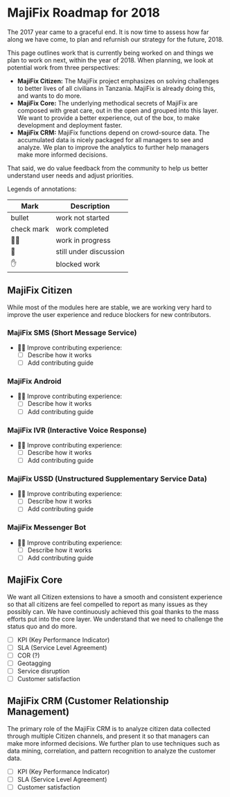 # MajiFix Roadmap for 2018

The 2017 year came to a graceful end. It is now time to assess how far along we have come, to plan and refurnish our strategy for the future, 2018.

This page outlines work that is currently being worked on and things we plan to work on next, within the year of 2018. When planning, we look at potential work from three perspectives:

- __MajiFix Citizen:__ The MajiFix project emphasizes on solving challenges to better lives of all civilians in Tanzania. MajiFix is already doing this, and wants to do more.
- __MajiFix Core:__ The underlying methodical secrets of MajiFix are composed with great care, out in the open and grouped into this layer. We want to provide a better experience, out of the box, to make development and deployment faster.
- __MajiFix CRM:__ MajiFix functions depend on crowd-source data. The accumulated data is nicely packaged for all managers to see and analyze. We plan to improve the analytics to further help managers make more informed decisions.

That said, we do value feedback from the community to help us better understand user needs and adjust priorities.

Legends of annotations:

| Mark          | Description            |
| ------------- | ---------------------- |
| bullet        | work not started       |
| check mark    | work completed         |
| :running_man: | work in progress       |
| :thinking:    | still under discussion |
| :hand:        | blocked work           |

## MajiFix Citizen

While most of the modules here are stable, we are working very hard to improve the user experience and reduce blockers for new contributors.

### MajiFix SMS (Short Message Service)

- :running_man: Improve contributing experience:
  - [ ] Describe how it works
  - [ ] Add contributing guide

### MajiFix Android

- :running_man: Improve contributing experience:
  - [ ] Describe how it works
  - [ ] Add contributing guide

### MajiFix IVR (Interactive Voice Response)

- :running_man: Improve contributing experience:
  - [ ] Describe how it works
  - [ ] Add contributing guide

### MajiFix USSD (Unstructured Supplementary Service Data)

- :running_man: Improve contributing experience:
  - [ ] Describe how it works
  - [ ] Add contributing guide

### MajiFix Messenger Bot

- :running_man: Improve contributing experience:
  - [ ] Describe how it works
  - [ ] Add contributing guide

## MajiFix Core

We want all Citizen extensions to have a smooth and consistent experience so that all citizens are feel compelled to report as many issues as they possibly can. We have continuously achieved this goal thanks to the mass efforts put into the core layer. We understand that we need to challenge the status quo and do more.

- [ ] KPI (Key Performance Indicator)
- [ ] SLA (Service Level Agreement)
- [ ] COR (?)
- [ ] Geotagging
- [ ] Service disruption
- [ ] Customer satisfaction

## MajiFix CRM (Customer Relationship Management)

The primary role of the MajiFix CRM is to analyze citizen data collected through multiple Citizen channels, and present it so that managers can make more informed decisions. We further plan to use techniques such as data mining, correlation, and pattern recognition to analyze the customer data.

- [ ] KPI (Key Performance Indicator)
- [ ] SLA (Service Level Agreement)
- [ ] Customer satisfaction
